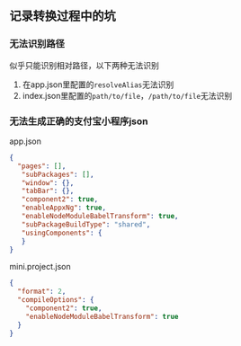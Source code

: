 ## 记录转换过程中的坑

### 无法识别路径
似乎只能识别相对路径，以下两种无法识别
1. 在app.json里配置的`resolveAlias`无法识别
2. index.json里配置的`path/to/file`，`/path/to/file`无法识别

### 无法生成正确的支付宝小程序json
app.json
```json
{
  "pages": [],
   "subPackages": [],
   "window": {},
   "tabBar": {},
   "component2": true,
   "enableAppxNg": true,
   "enableNodeModuleBabelTransform": true,
   "subPackageBuildType": "shared",
   "usingComponents": {
   }
}
```
mini.project.json
```json
{
  "format": 2,
  "compileOptions": {
    "component2": true,
    "enableNodeModuleBabelTransform": true
  }
}
```